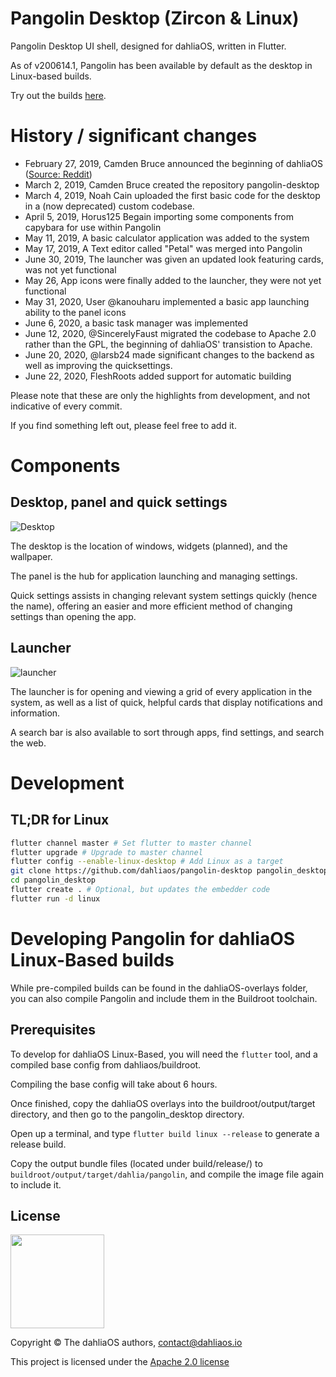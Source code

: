 # Pangolin Desktop (Zircon & Linux)

Pangolin Desktop UI shell, designed for dahliaOS, written in Flutter.

As of v200614.1, Pangolin has been available by default as the desktop in Linux-based builds. 

Try out the builds [here](https://web.dahliaos.io).

# History / significant changes

+ February 27, 2019, Camden Bruce announced the beginning of dahliaOS ([Source: Reddit](https://www.reddit.com/r/Fuchsia/comments/av6tja/fuchsia_fork_dahlia_os/))
+ March 2, 2019, Camden Bruce created the repository pangolin-desktop 
+ March 4, 2019, Noah Cain uploaded the first basic code for the desktop in a (now deprecated) custom codebase. 
+ April 5, 2019, Horus125 Begain importing some components from capybara for use within Pangolin
+ May 11, 2019, A basic calculator application was added to the system
+ May 17, 2019, A Text editor called "Petal" was merged into Pangolin
+ June 30, 2019, The launcher was given an updated look featuring cards, was not yet functional
+ May 26, App icons were finally added to the launcher, they were not yet functional
+ May 31, 2020, User @kanouharu implemented a basic app launching ability to the panel icons
+ June 6, 2020, a basic task manager was implemented
+ June 12, 2020, @SincerelyFaust migrated the codebase to Apache 2.0 rather than the GPL, the beginning of dahliaOS' transistion to Apache.
+ June 20, 2020, @larsb24 made significant changes to the backend as well as improving the quicksettings. 
+ June 22, 2020, FleshRoots added support for automatic building

Please note that these are only the highlights from development, and not indicative of every commit. 

If you find something left out, please feel free to add it.

# Components


## Desktop, panel and quick settings

![Desktop](../assets/screenshot/201215/desktoppanels.png)

The desktop is the location of windows, widgets (planned), and the wallpaper.

The panel is the hub for application launching and managing settings.

Quick settings assists in changing relevant system settings quickly (hence the name), offering an easier and more efficient method of changing settings than opening the app.

## Launcher

![launcher](../assets/screenshot/201215/launcher.png)

The launcher is for opening and viewing a grid of every application in the system, as well as a list of quick, helpful cards that display notifications and information. 

A search bar is also available to sort through apps, find settings, and search the web. 

# Development

## TL;DR for Linux

```bash
flutter channel master # Set flutter to master channel
flutter upgrade # Upgrade to master channel
flutter config --enable-linux-desktop # Add Linux as a target
git clone https://github.com/dahliaos/pangolin-desktop pangolin_desktop # Clone the repo
cd pangolin_desktop
flutter create . # Optional, but updates the embedder code
flutter run -d linux
```

# Developing Pangolin for dahliaOS Linux-Based builds

While pre-compiled builds can be found in the dahliaOS-overlays folder, you can also compile Pangolin and include them in the Buildroot toolchain.

## Prerequisites

To develop for dahliaOS Linux-Based, you will need the `flutter` tool, and a compiled base config from dahliaos/buildroot. 

Compiling the base config will take about 6 hours. 

Once finished, copy the dahliaOS overlays into the buildroot/output/target directory, and then go to the pangolin_desktop directory. 

Open up a terminal, and type `flutter build linux --release` to generate a release build. 

Copy the output bundle files (located under build/release/) to `buildroot/output/target/dahlia/pangolin`, and compile the image file again to include it. 

## License

<div align=left>
<img width="150" src="../img/logo/dahliaOS%20logo%20with%20text%20(drop%20shadow).png"/>
</div>

Copyright © The dahliaOS authors, contact@dahliaos.io

This project is licensed under the [Apache 2.0 license](../LICENSE)
